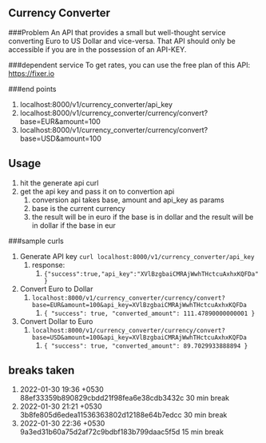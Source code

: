 ## Currency Converter
###Problem
An API that provides a small but well-thought service converting Euro to US Dollar and vice-versa. That API should only be accessible if you are in the possession of an API-KEY.

###dependent service
To get rates, you can use the free plan of this API: https://fixer.io

###end points
1. localhost:8000/v1/currency_converter/api_key
2. localhost:8000/v1/currency_converter/currency/convert?base=EUR&amount=100
3. localhost:8000/v1/currency_converter/currency/convert?base=USD&amount=100

## Usage 
1. hit the generate api curl
2. get the api key and pass it on to convertion api
   1. conversion api takes base, amount and api_key as params
   2. base is the current currency
   3. the result will be in euro if the base is in dollar and the result will be in dollar if the base in eur

###sample curls
1. Generate API key
``curl localhost:8000/v1/currency_converter/api_key``
   1. response:
      1. `{"success":true,"api_key":"XVlBzgbaiCMRAjWwhTHctcuAxhxKQFDa"}`
2. Convert Euro to Dollar
   1. `localhost:8000/v1/currency_converter/currency/convert?base=EUR&amount=100&api_key=XVlBzgbaiCMRAjWwhTHctcuAxhxKQFDa`
      1. ``{
         "success": true,
         "converted_amount": 111.47890000000001
         }``
3. Convert Dollar to Euro
   1. `localhost:8000/v1/currency_converter/currency/convert?base=USD&amount=100&api_key=XVlBzgbaiCMRAjWwhTHctcuAxhxKQFDa`
      1. `{
         "success": true,
         "converted_amount": 89.7029933888894
         }`
## breaks taken
1. 2022-01-30 19:36 +0530 88ef33359b890829cbdd21f98fea6e38cdb3432c 30 min break
2. 2022-01-30 21:21 +0530 3b8fe805d6edea11536363802d12188e64b7edcc 30 min break 
3. 2022-01-30 22:36 +0530 9a3ed31b60a75d2af72c9bdbf183b799daac5f5d 15 min break
 